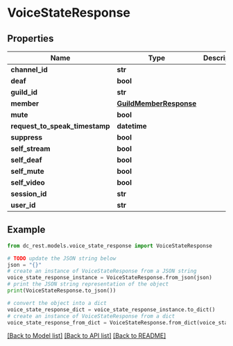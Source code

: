 # VoiceStateResponse


## Properties

Name | Type | Description | Notes
------------ | ------------- | ------------- | -------------
**channel_id** | **str** |  | [optional] 
**deaf** | **bool** |  | 
**guild_id** | **str** |  | [optional] 
**member** | [**GuildMemberResponse**](GuildMemberResponse.md) |  | [optional] 
**mute** | **bool** |  | 
**request_to_speak_timestamp** | **datetime** |  | [optional] 
**suppress** | **bool** |  | 
**self_stream** | **bool** |  | [optional] 
**self_deaf** | **bool** |  | 
**self_mute** | **bool** |  | 
**self_video** | **bool** |  | 
**session_id** | **str** |  | 
**user_id** | **str** |  | 

## Example

```python
from dc_rest.models.voice_state_response import VoiceStateResponse

# TODO update the JSON string below
json = "{}"
# create an instance of VoiceStateResponse from a JSON string
voice_state_response_instance = VoiceStateResponse.from_json(json)
# print the JSON string representation of the object
print(VoiceStateResponse.to_json())

# convert the object into a dict
voice_state_response_dict = voice_state_response_instance.to_dict()
# create an instance of VoiceStateResponse from a dict
voice_state_response_from_dict = VoiceStateResponse.from_dict(voice_state_response_dict)
```
[[Back to Model list]](../README.md#documentation-for-models) [[Back to API list]](../README.md#documentation-for-api-endpoints) [[Back to README]](../README.md)


